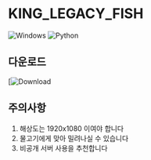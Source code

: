 # KING_LEGACY_FISH
![Windows](https://img.shields.io/badge/Platform-Windows-blue?logo=windows&logoColor=white)
![Python](https://img.shields.io/badge/Made%20with-Python-3776AB?logo=python&logoColor=white)

## 다운로드
[![Download](https://github.com/cookieiscrispy-coder/KING_LEGACY_FISH/releases/tag/v0.0)

## 주의사항                
1. 해상도는 1920x1080 이여야 합니다
2. 물고기에게 맞아 밀려나실 수 있습니다
3. 비공개 서버 사용을 추천합니다

